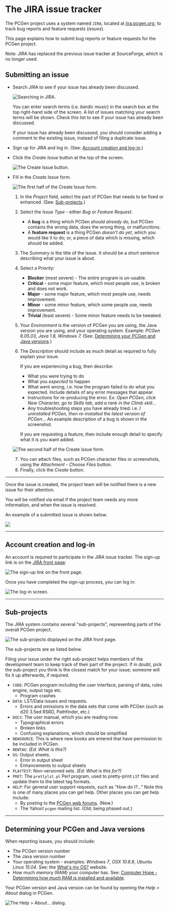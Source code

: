 # The JIRA issue tracker

The PCGen project uses a system named `JIRA`, located at [jira.pcgen.org](http://jira.pcgen.org), to track bug reports and feature requests (*issues*).

This page explains how to submit bug reports or feature requests for the PCGen project.

Note: JIRA has replaced the previous issue tracker at SourceForge, which is no longer used.

## Submitting an issue

 * Search JIRA to see if your issue has already been discussed.

    ![Searching in JIRA.](../images/jira/jira_04.png)

    You can enter search terms (i.e. *bardic music*) in the search box at the top right-hand side of the screen. A list of issues matching your search terms will be shown. Check this list to see if your issue has already been discussed.

    If your issue has already been discussed, you should consider adding a comment to the existing issue, instead of filing a duplicate issue.
 
 * Sign up for JIRA and log in. (See: [Account creation and log-in](#account-creation-and-log-in).)

 * Click the *Create Issue* button at the top of the screen.

    ![The Create  Issue button.](../images/jira/jira_06.png)

 * Fill in the *Create Issue* form.

    ![The first half of the Create Issue form.](../images/jira/jira_05.png)

    1. In the *Project* field, select the part of PCGen that needs to be fixed or enhanced. (See: [Sub-projects](#sub-projects).)
    2. Select the *Issue Type* - either *Bug* or *Feature Request*.
	    * A **bug** is a thing which PCGen *should already do*, but PCGen contains the wrong data, does the wrong thing, or malfunctions.
	    * A **feature request** is a thing PCGen *doesn't do yet*, which you would like it to do; or, a piece of data which is missing, which should be added.
    3. The *Summary* is the title of the issue. It should be a short sentence describing what your issue is about.
    4. Select a *Priority*:
	    *  **Blocker** (most severe) - The entire program is un-usable.
	    *  **Critical** - some major feature, which most people use, is broken and does not work.
	    *  **Major** - some major feature, which most people use, needs improvement.
	    *  **Minor** - some minor feature, which some people use, needs improvement.
	    *  **Trivial** (least severe) - Some minor feature needs to be tweaked.
    5. Your *Environment* is the version of PCGen you are using, the Java version you are using, and your operating system. Example: *PCGen 6.05.03, Java 1.8, Windows 7.* (See: [Determining your PCGen and Java versions](#determining-your-pcgen-and-java-versions).)
    6. The *Description* should include as much detail as required to fully explain your issue.

      	If you are experiencing a bug, then describe:
		* What you were trying to do
		* What you *expected* to happen
		* What went wrong, i.e. how the program failed to do what you expected. Include details of any error messages that appear.
		* Instructions for re-producing the error. Ex: *Open PCGen, click New Character, go to Skills tab, add a rank in the Climb skill...*
		* Any troubleshooting steps you have already tried: i.e. *I uninstalled PCGen, then re-installed the latest version of PCGen...*
    	An example description of a bug is shown in the screenshot.

		If you are requesting a feature, then include enough detail to specify what it is you want added.

    ![The second half of the Create Issue form.](../images/jira/jira_08.png)

    7. You can attach files, such as PCGen character files or screenshots, using the *Attachment - Choose Files* button.
    8. Finally, click the *Create* button.
 
----

Once the issue is created, the project team will be notified there is a new issue for their attention. 

You will be notified via email if the project team needs any more information, and when the issue is resolved.

An example of a submitted issue is shown below.

![](../images/jira/jira_09.png)


----

## Account creation and log-in

An account is required to participate in the JIRA issue tracker. The sign-up link is on the [JIRA front page](http://jira.pcgen.org/): 

![The sign-up link on the front page.](../images/jira/jira_01.png)

Once you have completed the sign-up process, you can log in:

![The log-in screen.](../images/jira/jira_02.png)

----

## Sub-projects

The JIRA system contains several "sub-projects", representing parts of the overall PCGen project.

![The sub-projects displayed on the JIRA front page.](../images/jira/jira_03.png)

The sub-projects are as listed below.

Filing your issue under the right sub-project helps members of the development team to keep track of their part of the project. If in doubt, pick the sub-project you think is the closest match for your issue; someone will fix it up afterwards, if required.

* `CODE`: PCGen program including the user interface, parsing of data, rules engine, output tags etc.
	* Program crashes
* `DATA`: LST/Data issues and requests.
	* Errors and omissions in the data sets that come with PCGen (such as d20 3.5ed RSRD, Pathfinder, etc.)
* `DOCS`: The user manual, which you are reading now.
	* Typographical errors
	* Broken links
	* Confusing explanations, which should be simplified
* `NEWSOURCE`: This is where new books are entered that have permission to be included in PCGen.
* `NEWTAG`: *(Ed: What is this?)*
* `OS`: Output sheets.
	* Error in output sheet
	* Enhancements to output sheets
* `PLAYTEST`: Non-versioned sets. *(Ed: What is this for?)*
* `PRET`: The `prettylst.pl` Perl program, used to pretty-print `LST` files and update them to the latest tag formats.
* `HELP`: For general user support requests, such as *"How do I?..."* Note this is one of many places you can get help. Other places you can get help include:
	* By posting to the [PCGen web forums](http://groups.pcgen.org). (New.)
	* The Yahoo! `pcgen` mailing list. (Old; being phased out.)

----

## Determining your PCGen and Java versions

When reporting issues, you should include:

* The PCGen version number
* The Java version number
* Your operating system - examples: *Windows 7*, *OSX 10.6.8*, *Ubuntu Linux 15.04*. See: the [What's my OS?](http://whatsmyos.com/) website.
* How much memory (RAM) your computer has. See: [Computer Hope - Determining how much RAM is installed and available](http://www.computerhope.com/issues/ch000149.htm).

Your PCGen version and Java version can be found by opening the *Help > About* dialog in PCGen.

![The Help > About... dialog.](../images/jira/jira_07.png)